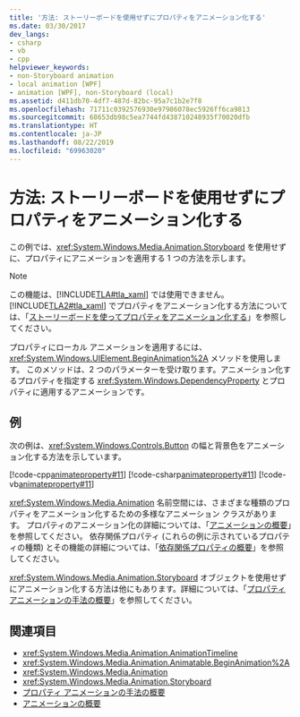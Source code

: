```yaml
---
title: '方法: ストーリーボードを使用せずにプロパティをアニメーション化する'
ms.date: 03/30/2017
dev_langs:
- csharp
- vb
- cpp
helpviewer_keywords:
- non-Storyboard animation
- local animation [WPF]
- animation [WPF], non-Storyboard (local)
ms.assetid: d411db70-4df7-487d-82bc-95a7c1b2e7f8
ms.openlocfilehash: 71711c0392576930e97986078ec5926ff6ca9813
ms.sourcegitcommit: 68653db98c5ea7744fd438710248935f70020dfb
ms.translationtype: HT
ms.contentlocale: ja-JP
ms.lasthandoff: 08/22/2019
ms.locfileid: "69963020"
---
```

# <a name="how-to-animate-a-property-without-using-a-storyboard"></a>方法: ストーリーボードを使用せずにプロパティをアニメーション化する
この例では、<xref:System.Windows.Media.Animation.Storyboard> を使用せずに、プロパティにアニメーションを適用する 1 つの方法を示します。  
  
> [!NOTE]
> この機能は、[!INCLUDE[TLA#tla_xaml](../../../../includes/tlasharptla-xaml-md.md)] では使用できません。 [!INCLUDE[TLA2#tla_xaml](../../../../includes/tla2sharptla-xaml-md.md)] でプロパティをアニメーション化する方法については、「[ストーリーボードを使ってプロパティをアニメーション化する](how-to-animate-a-property-by-using-a-storyboard.md)」を参照してください。  
  
 プロパティにローカル アニメーションを適用するには、<xref:System.Windows.UIElement.BeginAnimation%2A> メソッドを使用します。 このメソッドは、2 つのパラメーターを受け取ります。アニメーション化するプロパティを指定する <xref:System.Windows.DependencyProperty> とプロパティに適用するアニメーションです。  
  
## <a name="example"></a>例  
 次の例は、<xref:System.Windows.Controls.Button> の幅と背景色をアニメーション化する方法を示しています。  
  
 [!code-cpp[animateproperty#11](~/samples/snippets/cpp/VS_Snippets_Wpf/animateproperty/CPP/LocalAnimationExample.cpp#11)]
 [!code-csharp[animateproperty#11](~/samples/snippets/csharp/VS_Snippets_Wpf/animateproperty/CSharp/LocalAnimationExample.cs#11)]
 [!code-vb[animateproperty#11](~/samples/snippets/visualbasic/VS_Snippets_Wpf/animateproperty/VisualBasic/LocalAnimationExample.vb#11)]  
  
 <xref:System.Windows.Media.Animation> 名前空間には、さまざまな種類のプロパティをアニメーション化するための多様なアニメーション クラスがあります。 プロパティのアニメーション化の詳細については、「[アニメーションの概要](animation-overview.md)」を参照してください。 依存関係プロパティ (これらの例に示されているプロパティの種類) とその機能の詳細については、「[依存関係プロパティの概要](../advanced/dependency-properties-overview.md)」を参照してください。  
  
 <xref:System.Windows.Media.Animation.Storyboard> オブジェクトを使用せずにアニメーション化する方法は他にもあります。詳細については、「[プロパティ アニメーションの手法の概要](property-animation-techniques-overview.md)」を参照してください。  
  
## <a name="see-also"></a>関連項目

- <xref:System.Windows.Media.Animation.AnimationTimeline>
- <xref:System.Windows.Media.Animation.Animatable.BeginAnimation%2A>
- <xref:System.Windows.Media.Animation>
- <xref:System.Windows.Media.Animation.Storyboard>
- [プロパティ アニメーションの手法の概要](property-animation-techniques-overview.md)
- [アニメーションの概要](animation-overview.md)
